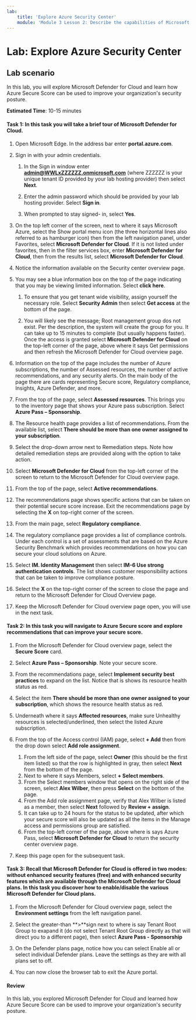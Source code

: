 ```yaml
---
lab:
    title: 'Explore Azure Security Center'
    module: 'Module 3 Lesson 2: Describe the capabilities of Microsoft security solutions: Describe security management capabilities of Azure'
---
```



# Lab: Explore Azure Security Center 

## Lab scenario
In this lab, you will explore Microsoft Defender for Cloud and learn how Azure Secure Score can be used to improve your organization's security posture.

  

**Estimated Time**: 10-15 minutes

#### Task 1: In this task you will take a brief tour of Microsoft Defender for Cloud.
1.	Open Microsoft Edge. In the address bar enter **portal.azure.com**.

1. Sign in with your admin credentials.
    1. In the Sign in window enter **admin@WWLxZZZZZZ.onmicrosoft.com** (where ZZZZZZ is your unique tenant ID provided by your lab hosting provider) then select **Next**.
    
    1. Enter the admin password which should be provided by your lab hosting provider. Select **Sign in**.
    1. When prompted to stay signed- in, select **Yes**.

1. On the top left corner of the screen, next to where it says Microsoft Azure, select the Show portal menu icon (the three horizontal lines also referred to as hamburger icon) then from the left navigation panel, under Favorites, select **Microsoft Defender for Cloud**.  If it is not listed under favorites, then in the filter services box, enter **Microsoft Defender for Cloud**, then from the results list, select **Microsoft Defender for Cloud**.
1. Notice the information available on the Security center overview page.  
1. You may see a blue information box on the top of the page indicating that you may be viewing limited information.  Select **click here**.
    1. To ensure that you get tenant wide visibility, assign yourself the necessary role.  Select **Security Admin** then select **Get access** at the bottom of the page.
   
    1. You will likely see the message; Root management group dos not exist.  Per the description, the system will create the group for you.  It can take up to 15 minutes to complete (but usually happens faster).  Once the access is granted select **Microsoft Defender for Cloud** on the top-left corner of the page, above where it says Get permissions and then refresh the Microsoft Defender for Cloud overview page.
1. Information on the top of the page includes the number of Azure subscriptions, the number of Assessed resources, the number of active recommendations, and any security alerts.  On the main body of the page there are cards representing Secure score, Regulatory compliance, Insights, Azure Defender, and more.  
1. From the top of the page, select **Assessed resources**.  This brings you to the inventory page that shows your Azure pass subscription.  Select **Azure Pass – Sponsorship**.
1. The Resource health page provides a list of recommendations.  From the available list, select **There should be more than one owner assigned to your subscription**.
1. Select the drop-down arrow next to Remediation steps. Note how detailed remediation steps are provided along with the option to take action.  
1. Select **Microsoft Defender for Cloud** from the top-left corner of the screen to return to the Microsoft Defender for Cloud overview page.
1. From the top of the page, select **Active recommendations**.  
1. The recommendations page shows specific actions that can be taken on their potential secure score increase.  Exit the recommendations page by selecting the **X** on top-right corner of the screen.
1. From the main page, select **Regulatory compliance**.
1. The regulatory compliance page provides a list of compliance controls.  Under each control is a set of assessments that are based on the Azure Security Benchmark which provides recommendations on how you can secure your cloud solutions on Azure.
1. Select **IM. Identity Management** then select **IM-6 Use strong authentication controls**.  The list shows customer responsibility actions that can be taken to improve compliance posture.
1. Select the **X** on the top-right corner of the screen to close the page and return to the Microsoft Defender for Cloud Overview page. 
1. Keep the Microsoft Defender for Cloud overview page open, you will use in the next task.


#### Task 2: In this task you will navigate to Azure Secure score and explore recommendations that can improve your secure score. 

1. From the Microsoft Defender for Cloud overview page, select the **Secure Score** card.

2. Select **Azure Pass – Sponsorship**.  Note your secure score.
3. From the recommendations page, select **Implement security best practices** to expand on the list. Notice that is shows its resource health status as red.
3. Select the item **There should be more than one owner assigned to your subscription**, which shows the resource health status as red. 
4. Underneath where it says **Affected resources**, make sure Unhealthy resources is selected/underlined, then select the listed Azure subscription.
5. From the top of the Access control (IAM) page, select **+ Add** then from the drop down select **Add role assignment**.
    1. From the left side of the page, select **Owner** (this should be the first item listed) so that the row is highlighted in gray, then select **Next** from the bottom of the page.
    2. Next to where it says Members, select **+ Select members**. 
    3. From the Select members window that opens on the right side of the screen, select **Alex Wilber**, then press **Select** on the bottom of the page.  
    4. From the Add role assignment page, verify that Alex Wilber is listed as a member, then select **Next** followed by **Review + assign**.
    5. It can take up to 24 hours for the status to be updated, after which your secure score will also be updated as all the items in the Manage access and permissions group are satisfied.
    6. From the top-left corner of the page, above where is says Azure Pass, select **Microsoft Defender for Cloud** to return the security center overview page.
1. Keep this page open for the subsequent task.


#### Task 3:  Recall that Microsoft Defender for Cloud is offered in two modes: without enhanced security features (free) and with enhanced security features which are available through the Microsoft Defender for Cloud plans. In this task you discover how to enable/disable the various Microsoft Defender for Cloud plans.

1.	From the Microsoft Defender for Cloud overview page, select the **Environment settings** from the left navigation panel.

2. Select the greater-than **>**sign next to where is say Tenant Root Group to exapand it (do not select Tenant Root Group directly as that will direct you to a different page), then select **Azure Pass - Sponsorship**
2.	On the Defender plans page, notice how you can select Enable all or select individual Defender plans. Leave the settings as they are with all plans set to off.
3.	You can now close the browser tab to exit the Azure portal.


#### Review
In this lab, you explored Microsoft Defender for Cloud and learned how Azure Secure Score can be used to improve your organization's security posture.
